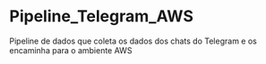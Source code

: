 # Pipeline_Telegram_AWS
Pipeline de dados que coleta os dados dos chats do Telegram e os encaminha para o ambiente AWS
